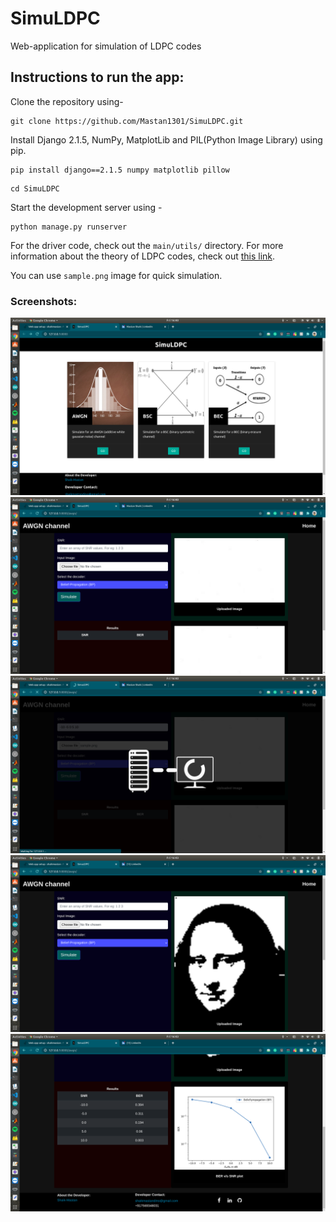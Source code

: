 # SimuLDPC
Web-application for simulation of LDPC codes

## Instructions to run the app:

Clone the repository using-
```
git clone https://github.com/Mastan1301/SimuLDPC.git
```

Install Django 2.1.5, NumPy, MatplotLib and PIL(Python Image Library) using pip.

``` 
pip install django==2.1.5 numpy matplotlib pillow
 ```
 ```
 cd SimuLDPC
 ```
 
 Start the development server using - 
 
 ```
 python manage.py runserver
 ```
 For the driver code, check out the ```main/utils/``` directory. For more information about the theory of LDPC codes, check out [this link](https://github.com/Mastan1301/Signal-Processing/tree/master/LDPC).
 
 You can use ```sample.png``` image for quick simulation.
 
 ### Screenshots: 
 
 ![1](https://github.com/Mastan1301/SimuLDPC/blob/master/media/figs/1.png)
  ![2](https://github.com/Mastan1301/SimuLDPC/blob/master/media/figs/2.png)
   ![3](https://github.com/Mastan1301/SimuLDPC/blob/master/media/figs/3.png)
    ![4](https://github.com/Mastan1301/SimuLDPC/blob/master/media/figs/4.png)
     ![5](https://github.com/Mastan1301/SimuLDPC/blob/master/media/figs/5.png)
 
 
